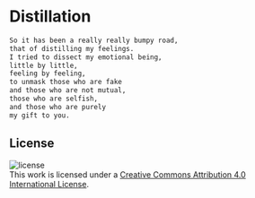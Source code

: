 # Distillation

```markdown
So it has been a really really bumpy road,
that of distilling my feelings.
I tried to dissect my emotional being,
little by little,
feeling by feeling,
to unmask those who are fake
and those who are not mutual,
those who are selfish,
and those who are purely
my gift to you.
```

## License

![license](https://i.creativecommons.org/l/by/4.0/88x31.png)<br/>
This work is licensed under a [Creative Commons Attribution 4.0 International License](http://creativecommons.org/licenses/by/4.0/).
